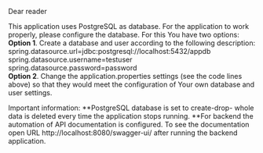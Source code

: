 Dear reader

This application uses PostgreSQL as database. For the application to work properly, please configure the database. For this You have two options: <br>
**Option 1**. Create a database and user according to the following description: <br>
spring.datasource.url=jdbc:postgresql://localhost:5432/appdb <br>
spring.datasource.username=testuser <br>
spring.datasource.password=password <br>
**Option 2**. Change the application.properties settings (see the code lines above) so that they would meet the configuration of Your own database and user settings.

Important information:
**PostgreSQL database is set to create-drop- whole data is deleted every time the application stops running.
**For backend the automation of API documentation is configured. To see the documentation open URL http://localhost:8080/swagger-ui/ after running the backend application.

